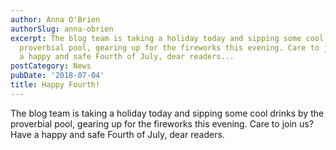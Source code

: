 ```yaml
---
author: Anna O'Brien
authorSlug: anna-obrien
excerpt: The blog team is taking a holiday today and sipping some cool drinks by the
  proverbial pool, gearing up for the fireworks this evening. Care to join us? Have
  a happy and safe Fourth of July, dear readers...
postCategory: News
pubDate: '2018-07-04'
title: Happy Fourth!
---
```

The blog team is taking a holiday today and sipping some cool drinks by the proverbial pool, gearing up for the fireworks this evening. Care to join us? Have a happy and safe Fourth of July, dear readers.
